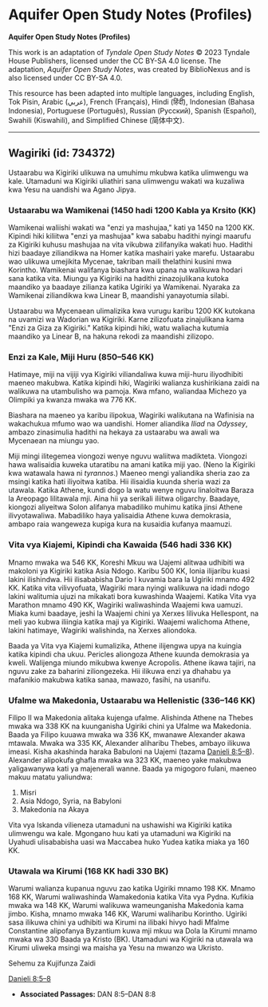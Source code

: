 # Aquifer Open Study Notes (Profiles)

**Aquifer Open Study Notes (Profiles)**

This work is an adaptation of *Tyndale Open Study Notes* © 2023 Tyndale House Publishers, licensed under the CC BY\-SA 4\.0 license. The adaptation, *Aquifer Open Study Notes*, was created by BiblioNexus and is also licensed under CC BY\-SA 4\.0\.

This resource has been adapted into multiple languages, including English, Tok Pisin, Arabic (عربي), French (Français), Hindi (हिंदी), Indonesian (Bahasa Indonesia), Portuguese (Português), Russian (Русский), Spanish (Español), Swahili (Kiswahili), and Simplified Chinese (简体中文).



--------------------------------

## Wagiriki (id: 734372)

Ustaarabu wa Kigiriki ulikuwa na umuhimu mkubwa katika ulimwengu wa kale. Utamaduni wa Kigiriki uliathiri sana ulimwengu wakati wa kuzaliwa kwa Yesu na uandishi wa Agano Jipya.

### Ustaarabu wa Wamikenai (1450 hadi 1200 Kabla ya Krsito (KK)

Wamikenai waliishi wakati wa "enzi ya mashujaa," kati ya 1450 na 1200 KK. Kipindi hiki kiliitwa "enzi ya mashujaa" kwa sababu hadithi nyingi maarufu za Kigiriki kuhusu mashujaa na vita vikubwa zilifanyika wakati huo. Hadithi hizi baadaye ziliandikwa na Homer katika mashairi yake marefu. Ustaarabu wao ulikuwa umejikita Mycenae, takriban maili thelathini kusini mwa Korintho. Wamikenai walifanya biashara kwa upana na walikuwa hodari sana katika vita. Miungu ya Kigiriki na hadithi zinazojulikana kutoka maandiko ya baadaye zilianza katika Ugiriki ya Wamikenai. Nyaraka za Wamikenai ziliandikwa kwa Linear B, maandishi yanayotumia silabi.

Ustaarabu wa Mycenaean ulimalizika kwa vurugu karibu 1200 KK kutokana na uvamizi wa Wadorian wa Kigiriki. Karne zilizofuata zinajulikana kama "Enzi za Giza za Kigiriki." Katika kipindi hiki, watu waliacha kutumia maandiko ya Linear B, na hakuna rekodi za maandishi zilizopo.

### Enzi za Kale, Miji Huru (850–546 KK)

Hatimaye, miji na vijiji vya Kigiriki viliandaliwa kuwa miji\-huru iliyodhibiti maeneo makubwa. Katika kipindi hiki, Wagiriki walianza kushirikiana zaidi na walikuwa na utambulisho wa pamoja. Kwa mfano, waliandaa Michezo ya Olimpiki ya kwanza mwaka wa 776 KK.

Biashara na maeneo ya karibu ilipokua, Wagiriki walikutana na Wafinisia na wakachukua mfumo wao wa uandishi. Homer aliandika *Iliad* na *Odyssey*, ambazo zinasimulia hadithi na hekaya za ustaarabu wa awali wa Mycenaean na miungu yao. 

Miji mingi ilitegemea viongozi wenye nguvu waliitwa madikteta. Viongozi hawa walisaidia kuweka utaratibu na amani katika miji yao. (Neno la Kigiriki kwa watawala hawa ni *tyrannos*.) Maeneo mengi yaliandika sheria zao za msingi katika hati iliyoitwa katiba. Hii ilisaidia kuunda sheria wazi za utawala. Katika Athene, kundi dogo la watu wenye nguvu linaloitwa Baraza la Areopago lilitawala mji. Aina hii ya serikali iliitwa oligarchy. Baadaye, kiongozi aliyeitwa Solon alifanya mabadiliko muhimu katika jinsi Athene ilivyotawaliwa. Mabadiliko haya yalisaidia Athene kuwa demokrasia, ambapo raia wangeweza kupiga kura na kusaidia kufanya maamuzi.

### Vita vya Kiajemi, Kipindi cha Kawaida (546 hadi 336 KK)

Mnamo mwaka wa 546 KK, Koreshi Mkuu wa Uajemi alitwaa udhibiti wa makoloni ya Kigiriki katika Asia Ndogo. Karibu 500 KK, Ionia ilijaribu kuasi lakini ilishindwa. Hii ilisababisha Dario I kuvamia bara la Ugiriki mnamo 492 KK. Katika vita vilivyofuata, Wagiriki mara nyingi walikuwa na idadi ndogo lakini walitumia ujuzi na mikakati bora kuwashinda Waajemi. Katika Vita vya Marathon mnamo 490 KK, Wagiriki waliwashinda Waajemi kwa uamuzi. Miaka kumi baadaye, jeshi la Waajemi chini ya Xerxes lilivuka Hellespont, na meli yao kubwa iliingia katika maji ya Kigiriki. Waajemi walichoma Athene, lakini hatimaye, Wagiriki walishinda, na Xerxes aliondoka.

Baada ya Vita vya Kiajemi kumalizika, Athene ilijengwa upya na kuingia katika kipindi cha ukuu. Pericles aliongoza Athene kuunda demokrasia ya kweli. Walijenga miundo mikubwa kwenye Acropolis. Athene ikawa tajiri, na nguvu zake za baharini ziliongezeka. Hii ilikuwa enzi ya dhahabu ya mafanikio makubwa katika sanaa, mawazo, fasihi, na usanifu.

### Ufalme wa Makedonia, Ustaarabu wa Hellenistic (336–146 KK)

Filipo II wa Makedonia alitaka kujenga ufalme. Alishinda Athene na Thebes mwaka wa 338 KK na kuunganisha Ugiriki chini ya Ufalme wa Makedonia. Baada ya Filipo kuuawa mwaka wa 336 KK, mwanawe Alexander akawa mtawala. Mwaka wa 335 KK, Alexander aliharibu Thebes, ambayo ilikuwa imeasi. Kisha akashinda haraka Babuloni na Uajemi (tazama [Danieli 8:5–8](https://ref.ly/Dan8:5-Dan8:8)). Alexander alipokufa ghafla mwaka wa 323 KK, maeneo yake makubwa yaligawanywa kati ya majenerali wanne. Baada ya migogoro fulani, maeneo makuu matatu yaliundwa:

1. Misri
2. Asia Ndogo, Syria, na Babyloni
3. Makedonia na Akaya

Vita vya Iskanda vilieneza utamaduni na ushawishi wa Kigiriki katika ulimwengu wa kale. Mgongano huu kati ya utamaduni wa Kigiriki na Uyahudi ulisababisha uasi wa Maccabea huko Yudea katika miaka ya 160 KK.

### Utawala wa Kirumi (168 KK hadi 330 BK)

Warumi walianza kupanua nguvu zao katika Ugiriki mnamo 198 KK. Mnamo 168 KK, Warumi waliwashinda Wamakedonia katika Vita vya Pydna. Kufikia mwaka wa 148 KK, Warumi walikuwa wameunganisha Makedonia kama jimbo. Kisha, mnamo mwaka 146 KK, Warumi waliharibu Korintho. Ugiriki sasa ilikuwa chini ya udhibiti wa Kirumi na ilibaki hivyo hadi Mfalme Constantine alipofanya Byzantium kuwa mji mkuu wa Dola la Kirumi mnamo mwaka wa 330 Baada ya Kristo (BK). Utamaduni wa Kigiriki na utawala wa Kirumi uliweka msingi wa maisha ya Yesu na mwanzo wa Ukristo.

Sehemu za Kujifunza Zaidi

[Danieli 8:5–8](https://ref.ly/Dan8:5-Dan8:8)

* **Associated Passages:** DAN 8:5–DAN 8:8

